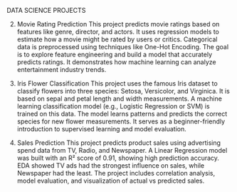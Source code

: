 DATA SCIENCE PROJECTS

2. Movie Rating Prediction
This project predicts movie ratings based on features like genre, director, and actors.
It uses regression models to estimate how a movie might be rated by users or critics.
Categorical data is preprocessed using techniques like One-Hot Encoding.
The goal is to explore feature engineering and build a model that accurately predicts ratings.
It demonstrates how machine learning can analyze entertainment industry trends.

3. Iris Flower Classification
This project uses the famous Iris dataset to classify flowers into three species: Setosa, Versicolor, and Virginica.
It is based on sepal and petal length and width measurements.
A machine learning classification model (e.g., Logistic Regression or SVM) is trained on this data.
The model learns patterns and predicts the correct species for new flower measurements.
It serves as a beginner-friendly introduction to supervised learning and model evaluation.

4. Sales Prediction
This project predicts product sales using advertising spend data from TV, Radio, and Newspaper.
A Linear Regression model was built with an R² score of 0.91, showing high prediction accuracy.
EDA showed TV ads had the strongest influence on sales, while Newspaper had the least.
The project includes correlation analysis, model evaluation, and visualization of actual vs predicted sales.



